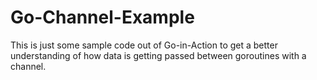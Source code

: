 # Go-Channel-Example

This is just some sample code out of Go-in-Action to get a better understanding of how data is getting passed between goroutines with a channel.